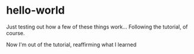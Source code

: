 # hello-world
Just testing out how a few of these things work...
Following the tutorial, of course.

Now I'm out of the tutorial, reaffirming what I learned
